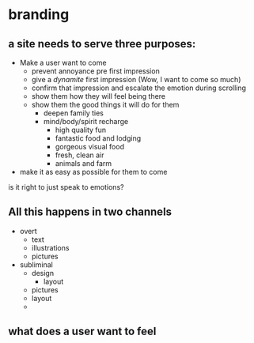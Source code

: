# branding

## a site needs to serve three purposes:
* Make a user want to come
  * prevent annoyance pre first impression
  * give a *dynamite* first impression (Wow, I want to come so much)
  * confirm that impression and escalate the emotion during scrolling
  * show them how they will feel being there
  * show them the good things it will do for them
    * deepen family ties
    * mind/body/spirit recharge
      * high quality fun
      * fantastic food and lodging
      * gorgeous visual food
      * fresh, clean air
      * animals and farm
* make it as easy as possible for them to come

is it right to just speak to emotions?

## All this happens in two channels
* overt
  * text
  * illustrations
  * pictures
* subliminal
  * design
    * layout
  * pictures
  * layout
  *


## what does a user want to feel
